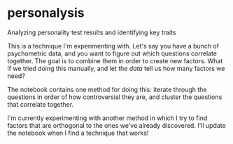 # personalysis
Analyzing personality test results and identifying key traits

This is a technique I'm experimenting with. Let's say you have a bunch of psychometric data, and you want to figure out which questions correlate together. The goal is to combine them in order to create new factors. What if we tried doing this manually, and let the *data* tell us how many factors we need?

The notebook contains one method for doing this: iterate through the questions in order of how controversial they are, and cluster the questions that correlate together.

I'm currently experimenting with another method in which I try to find factors that are orthogonal to the ones we've already discovered. I'll update the notebook when I find a technique that works!
